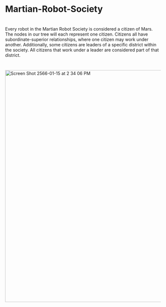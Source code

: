 # Martian-Robot-Society
#
Every robot in the Martian Robot Society is considered a citizen of Mars. The nodes in our tree will each represent one citizen. Citizens all have subordinate-superior relationships, where one citizen may work under another. Additionally, some citizens are leaders of a specific district within the society. All citizens that work under a leader are considered part of that district.
#
<img width="752" alt="Screen Shot 2566-01-15 at 2 34 06 PM" src="https://user-images.githubusercontent.com/113325818/212563182-652b5e39-d501-448a-8815-2818abbb134e.png">
